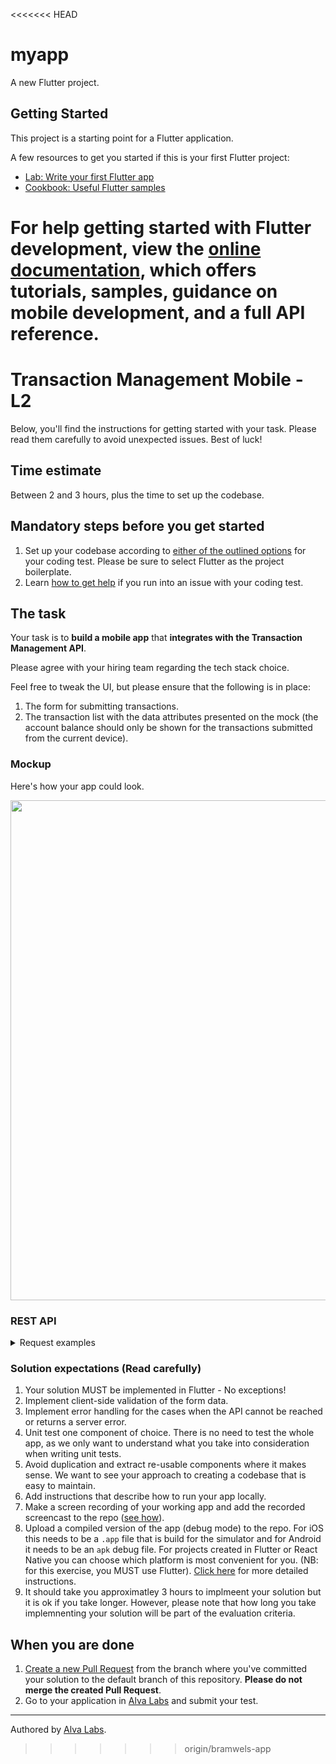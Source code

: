 <<<<<<< HEAD
# myapp

A new Flutter project.

## Getting Started

This project is a starting point for a Flutter application.

A few resources to get you started if this is your first Flutter project:

- [Lab: Write your first Flutter app](https://docs.flutter.dev/get-started/codelab)
- [Cookbook: Useful Flutter samples](https://docs.flutter.dev/cookbook)

For help getting started with Flutter development, view the
[online documentation](https://docs.flutter.dev/), which offers tutorials,
samples, guidance on mobile development, and a full API reference.
=======
# Transaction Management Mobile - L2

Below, you'll find the instructions for getting started with your task. Please read them carefully to avoid unexpected issues. Best of luck!

## Time estimate

Between 2 and 3 hours, plus the time to set up the codebase.

## Mandatory steps before you get started

1. Set up your codebase according to [either of the outlined options](https://help.alvalabs.io/en/articles/9028914-how-to-set-up-the-codebase-for-your-coding-test) for your coding test. Please be sure to select Flutter as the project boilerplate.
2. Learn [how to get help](https://help.alvalabs.io/en/articles/9028899-how-to-ask-for-help-with-coding-tests) if you run into an issue with your coding test.

## The task

<!--TASK_INSTRUCTIONS_START-->
Your task is to **build a mobile app** that **integrates with the Transaction Management API**.

Please agree with your hiring team regarding the tech stack choice.

Feel free to tweak the UI, but please ensure that the following is in place:

1. The form for submitting transactions.
2. The transaction list with the data attributes presented on the mock (the account balance should only be shown for the transactions submitted from the current device).

### Mockup
Here's how your app could look.

<img src="https://user-images.githubusercontent.com/1162212/118036633-17fa0300-b36d-11eb-8b86-41e58b786528.png" height="800" />

### REST API

<details>
<summary>Request examples</summary>

##### Get historical transactions

```
GET https://infra.devskills.app/api/transaction-management/transactions
```

##### Create a new transaction

```
POST https://infra.devskills.app/api/transaction-management/transactions
Content-Type: application/json

{
  "account_id": "0afd02d3-6c59-46e7-b7bc-893c5e0b7ac2",
  "amount": 7
}
```

##### Get a transaction by id

```
GET https://infra.devskills.app/api/transaction-management/transactions/7c94635a-40a3-4c87-888a-42c3ce5b9750
```

##### Get an account by id

```
GET https://infra.devskills.app/api/transaction-management/accounts/0afd02d3-6c59-46e7-b7bc-893c5e0b7ac2
```

</details>

### Solution expectations (Read carefully)

1. Your solution MUST be implemented in Flutter - No exceptions!
2. Implement client-side validation of the form data.
3. Implement error handling for the cases when the API cannot be reached or returns a server error.
4. Unit test one component of choice. There is no need to test the whole app, as we only want to understand what you take into consideration when writing unit tests.
5. Avoid duplication and extract re-usable components where it makes sense. We want to see your approach to creating a codebase that is easy to maintain.
6. Add instructions that describe how to run your app locally.
7. Make a screen recording of your working app and add the recorded screencast to the repo ([see how](https://help.alvalabs.io/en/articles/9046916-screen-recording-instructions-for-mobile-coding-tests)).
8. Upload a compiled version of the app (debug mode) to the repo. For iOS this needs to be a `.app` file that is build for the simulator and for Android it needs to be an `apk` debug file. For projects created in Flutter or React Native you can choose which platform is most convenient for you. (NB: for this exercise, you MUST use Flutter). [Click here](https://help.alvalabs.io/en/articles/9046962-building-mobile-coding-test-application) for more detailed instructions.
9. It should take you approximatley 3 hours to implmeent your solution but it is ok if you take longer. However, please note that how long you take implemnenting your solution will be part of the evaluation criteria.
<!--TASK_INSTRUCTIONS_END-->

## When you are done

1. [Create a new Pull Request](https://docs.github.com/en/pull-requests/collaborating-with-pull-requests/proposing-changes-to-your-work-with-pull-requests/creating-a-pull-request) from the branch where you've committed your solution to the default branch of this repository. **Please do not merge the created Pull Request**.
2. Go to your application in [Alva Labs](https://app.alvalabs.io) and submit your test.

---

Authored by [Alva Labs](https://www.alvalabs.io/).
>>>>>>> origin/bramwels-app
